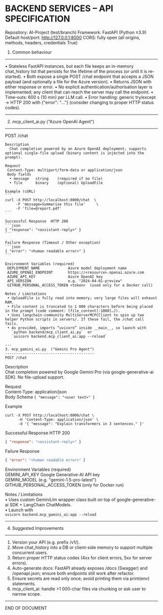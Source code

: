 BACKEND SERVICES – API SPECIFICATION
====================================
Repository: AI-Project (test/branch)
Framework: FastAPI (Python ≥3.9)
Default host/port: http://127.0.0.1:8000
CORS: fully open (all origins, methods, headers, credentials True)


1. Common behaviour
-------------------
• Stateless FastAPI instances, but each file keeps an in-memory chat_history list that persists for the lifetime of the process (or until it is re-started).
• Both expose a single POST /chat endpoint that accepts a JSON payload (and optionally a file for the Azure version).
• Returns JSON with either response or error.
• No explicit authentication/authorisation layer is implemented; any client that can reach the server may call the endpoint.
• Time-outs: 600 s (10 min) per LLM call.
• Error handling: generic try/except → HTTP 200 with {"error": "..."} (consider changing to proper HTTP status codes).

---
2. mcp_client_ai.py  ("Azure OpenAI Agent")
-------------------------------------------
POST /chat
~~~~~~~~~
Description  
  Chat completion powered by an Azure OpenAI deployment; supports optional single-file upload (binary content is injected into the prompt).

Request  
 Content-Type: multipart/form-data or application/json  
 Body fields  
  • message   string    (required if no file)  
  • file      binary    (optional) UploadFile

Example (cURL)  
```
curl -X POST http://localhost:8000/chat  \
     -F 'message=Summarise this file'     \
     -F 'file=@report.pdf'
```

Successful Response  HTTP 200  
```json
{ "response": "<assistant-reply>" }
```

Failure Response (Timeout / Other exception)  
```json
{ "error": "<human readable error>" }
```

Environment Variables (required)  
 DEPLOYMENT_NAME             Azure model deployment name  
 AZURE_OPENAI_ENDPOINT       https://<resource>.openai.azure.com  
 AZURE_API_KEY               Azure OpenAI key  
 API_VERSION                 e.g. "2024-04-01-preview"  
 GITHUB_PERSONAL_ACCESS_TOKEN <token>  (used only for a Docker call)

Notes / Limitations  
 • UploadFile is fully read into memory; very large files will exhaust RAM.  
 • File content is truncated to 1 000 characters before being placed in the prompt (code comment: [file_content[:1000]…]).  
 • Uses langchain-community MultiServerMCPCClient to spin up two helper Python scripts in servers/. If these fail, the /chat call fails.  
 • As provided, imports “uvicorn” inside __main__, so launch with  
   `python backend/mcp_client_ai.py`  or  
   `uvicorn backend.mcp_client_ai:app --reload`

---
3. mcp_gamini_ai.py  ("Gemini Pro Agent")
-----------------------------------------
POST /chat
~~~~~~~~~
Description  
 Chat completion powered by Google Gemini Pro (via google-generative-ai SDK). No file-upload support.

Request  
 Content-Type: application/json  
 Body Schema   `{ "message": "<user text>" }`

Example  
```
curl -X POST http://localhost:8000/chat \
      -H 'Content-Type: application/json' \
      -d '{ "message": "Explain transformers in 3 sentences." }'
```

Successful Response  HTTP 200  
```json
{ "response": "<assistant-reply>" }
```

Failure Response  
```json
{ "error": "<human readable error>" }
```

Environment Variables (required)  
 GEMINI_API_KEY    Google Generative-AI API key  
 GEMINI_MODEL      (e.g. "gemini-1.5-pro-latest")  
 GITHUB_PERSONAL_ACCESS_TOKEN <token> (only for Docker run)

Notes / Limitations  
 • Uses custom GeminiLlm wrapper class built on top of google-generative-ai SDK + LangChain ChatModels.  
 • Launch with  
   `uvicorn backend.mcp_gamini_ai:app --reload`

---
4. Suggested Improvements
-------------------------
1. Version your API (e.g. prefix /v1/).  
2. Move chat_history into a DB or client-side memory to support multiple concurrent users.  
3. Return proper HTTP status codes (4xx for client errors, 5xx for server errors).  
4. Auto-generate docs: FastAPI already exposes /docs (Swagger) and /openapi.json; ensure both endpoints still work after refactor.  
5. Ensure secrets are read only once; avoid printing them via print(env) statements.  
6. mcp_client_ai: handle >1 000-char files via chunking or ask user to narrow scope.

---
END OF DOCUMENT
